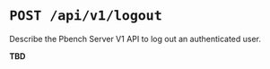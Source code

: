 # `POST /api/v1/logout`

Describe the Pbench Server V1 API to log out an authenticated user.

__TBD__
